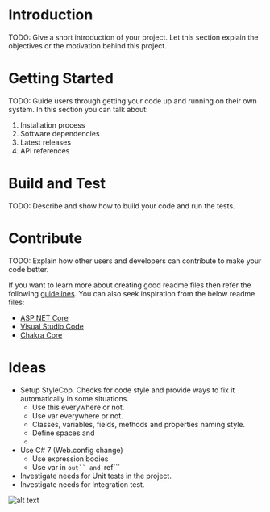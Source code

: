 # Introduction
TODO: Give a short introduction of your project. Let this section explain the objectives or the motivation behind this project. 

# Getting Started
TODO: Guide users through getting your code up and running on their own system. In this section you can talk about:
1.	Installation process
2.	Software dependencies
3.	Latest releases
4.	API references

# Build and Test
TODO: Describe and show how to build your code and run the tests. 

# Contribute
TODO: Explain how other users and developers can contribute to make your code better. 

If you want to learn more about creating good readme files then refer the following [guidelines](https://www.visualstudio.com/en-us/docs/git/create-a-readme). You can also seek inspiration from the below readme files:
- [ASP.NET Core](https://github.com/aspnet/Home)
- [Visual Studio Code](https://github.com/Microsoft/vscode)
- [Chakra Core](https://github.com/Microsoft/ChakraCore)

# Ideas
* Setup StyleCop. Checks for code style and provide ways to fix it automatically in some situations.
    * Use this everywhere or not.
    * Use var everywhere or not.
    * Classes, variables, fields, methods and properties naming style.
    * Define  spaces and 
    * 
* Use C# 7 (Web.config change)
    * Use expression bodies
    * Use var in ```out`` and ```ref```
* Investigate needs for Unit tests in the project.
* Investigate needs for Integration test.

![alt text](https://upload.wikimedia.org/wikipedia/commons/d/da/Internet2.jpg)

